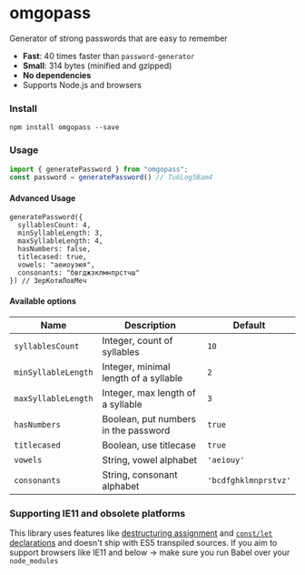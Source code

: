 # omgopass

Generator of strong passwords that are easy to remember

- **Fast**: 40 times faster than `password-generator`
- **Small**: 314 bytes (minified and gzipped)
- **No dependencies**
- Supports Node.js and browsers

### Install

```
npm install omgopass --save
```

### Usage

```js
import { generatePassword } from "omgopass";
const password = generatePassword() // Tu6Log5Bam4
```

#### Advanced Usage

```
generatePassword({
  syllablesCount: 4,
  minSyllableLength: 3,
  maxSyllableLength: 4,
  hasNumbers: false,
  titlecased: true,
  vowels: "аеиоуэюя",
  consonants: "бвгджзклмнпрстчш"
}) // ЗерКотиЛовМеч
```

#### Available options

| Name               | Description                                | Default            |
|--------------------|--------------------------------------------|--------------------|
| `syllablesCount`   | Integer, count of syllables                |`10`                |
| `minSyllableLength`| Integer, minimal length of a syllable      |`2`                 |
| `maxSyllableLength`| Integer, max length of a syllable          |`3`                 |
| `hasNumbers`       | Boolean, put numbers in the password       |`true`              |
| `titlecased`       | Boolean, use titlecase                     |`true`              |
| `vowels`           | String, vowel alphabet                     |`'aeiouy'`          |
| `consonants`       | String, consonant alphabet                 |`'bcdfghklmnprstvz'`|

### Supporting IE11 and obsolete platforms

This library uses features like [destructuring assignment](https://kangax.github.io/compat-table/es6/#test-destructuring,_assignment) and [`const/let` declarations](https://kangax.github.io/compat-table/es6/#test-const) and doesn't ship with ES5 transpiled sources. If you aim to support browsers like IE11 and below → make sure you run Babel over your `node_modules`